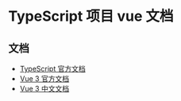 # TypeScript 项目 vue 文档

## 文档

- [TypeScript 官方文档](https://www.typescriptlang.org/docs/)
- [Vue 3 官方文档](https://vuejs.org/guide/introduction.html)
- [Vue 3 中文文档](https://cn.vuejs.org/)
